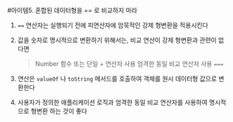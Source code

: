 #아이템5. 혼합된 데이터형을 == 로 비교하지 마라

1. `==` 연산자는 실행되기 전에 피연산자에 암묵적인 강제 형변환을 적용시킨다
2. 값을 숫자로 명시적으로 변환하기 위해서는, 비교 연산이 강제 형변환과 관련이 없다면
	> Number 함수 또는 단일 + 연산자 사용
	> 엄격한 동일 비교 연산자 사용 `===`

3. 연산은 `valueOf` 나 `toString` 메서드를 호출하여 객체를 원시 데이터형 값으로 변환한다
4. 사용자가 정의한 애플리케이션 로직과 엄격한 동일 비교 연산자를 사용하여 명시적으로 형변환 하는 것이 좋다